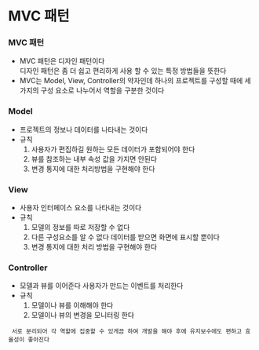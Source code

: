 # MVC 패턴

### MVC 패턴
+ MVC 패턴은 디자인 패턴이다  
디자인 패턴은 좀 더 쉽고 편리하게 사용 할 수 있는 특정 방법들을 뜻한다
+ MVC는 Model, View, Controller의 약자인데 하나의 프로젝트를 구성할 때에 세가지의 구성 요소로 나누어서 역할을 구분한 것이다

### Model
+ 프로젝트의 정보나 데이터를 나타내는 것이다 
+ 규칙 
    1. 사용자가 편집하길 원하는 모든 데이터가 포함되어야 한다
    2. 뷰를 참조하는 내부 속성 값을 가지면 안된다
    3. 변경 통지에 대한 처리방법을 구현해야 한다
### View
+ 사용자 인터페이스 요소를 나타내는 것이다
+ 규칙
    1. 모델의 정보를 따로 저장할 수 없다
    2. 다른 구성요소를 알 수 없다 데이터를 받으면 화면에 표시할 뿐이다
    3. 변경 통지에 대한 처리 방법을 구현해야 한다
### Controller
+ 모델과 뷰를 이어준다 사용자가 만드는 이벤트를 처리한다
+ 규칙
    1. 모델이나 뷰를 이해해야 한다
    2. 모델이나 뷰의 변경을 모니터링 한다


``` 서로 분리되어 각 역할에 집중할 수 있게끔 하여 개발을 해야 후에 유지보수에도 편하고 효율성이 좋아진다```